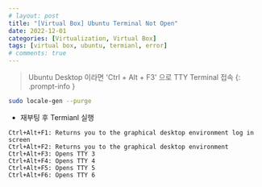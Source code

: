 ```yaml
---
# layout: post
title: "[Virtual Box] Ubuntu Terminal Not Open"
date: 2022-12-01
categories: [Virtualization, Virtual Box]
tags: [virtual box, ubuntu, termianl, error]
# comments: true
---
```


> Ubuntu Desktop 이라면 'Ctrl + Alt + F3' 으로 TTY Terminal 접속
{: .prompt-info }

```bash
sudo locale-gen --purge
```

- 재부팅 후 Termianl 실행

```
Ctrl+Alt+F1: Returns you to the graphical desktop environment log in screen
Ctrl+Alt+F2: Returns you to the graphical desktop environment
Ctrl+Alt+F3: Opens TTY 3
Ctrl+Alt+F4: Opens TTY 4
Ctrl+Alt+F5: Opens TTY 5
Ctrl+Alt+F6: Opens TTY 6
```